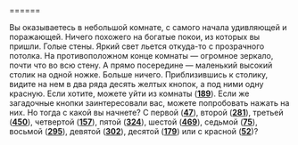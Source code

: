 ======

Вы оказываетесь в небольшой комнате, с самого начала удивляющей и поражающей. Ничего похожего на богатые покои, из которых вы пришли. Голые стены. Яркий свет льется откуда-то с прозрачного потолка. На противоположном конце комнаты — огромное зеркало, почти что во всю стену. А прямо посередине — маленький высокий столик на одной ножке. Больше ничего. Приблизившись к столику, видите на нем в два ряда десять желтых кнопок, а под ними одну красную. Если хотите, можете уйти из комнаты ([**189**](#n_189)). Если же загадочные кнопки заинтересовали вас, можете попробовать нажать на них. Но тогда с какой вы начнете? С первой ([**47**](#n_47)), второй ([**281**](#n_281)), третьей ([**450**](#n_450)), четвертой ([**157**](#n_157)), пятой ([**324**](#n_324)), шестой ([**469**](#n_469)), седьмой ([**75**](#n_75)), восьмой ([**295**](#n_295)), девятой ([**302**](#n_302)), десятой ([**179**](#n_179)) или с красной ([**52**](#n_52))?

